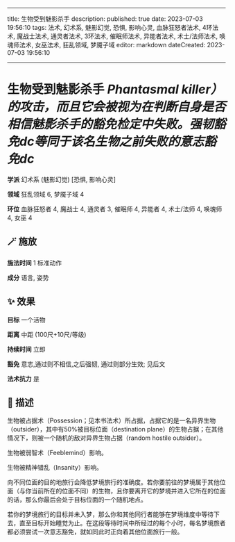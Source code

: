 
---
title: 生物受到魅影杀手
description: 
published: true
date: 2023-07-03 19:56:10
tags: 法术, 幻术系, 魅影幻觉, 恐惧, 影响心灵, 血脉狂怒者法术, 4环法术, 魔战士法术, 通灵者法术, 3环法术, 催眠师法术, 异能者法术, 术士/法师法术, 唤魂师法术, 女巫法术, 狂乱领域, 梦魇子域
editor: markdown
dateCreated: 2023-07-03 19:56:10

---

# **生物受到魅影杀手** *Phantasmal killer）的攻击，而且它会被视为在判断自身是否相信魅影杀手的豁免检定中失败。强韧豁免dc等同于该名生物之前失败的意志豁免dc*

**学派** 幻术系 (魅影幻觉) \[恐惧, 影响心灵\] 

**领域** 狂乱领域 6, 梦魇子域 4

**环位** 血脉狂怒者 4, 魔战士 4, 通灵者 3, 催眠师 4, 异能者 4, 术士/法师 4, 唤魂师 4, 女巫 4

## 🪄 施放

**施法时间** 1 标准动作

**成分** 语言, 姿势

## ✨ 效果 

**目标** 一个活物 

**距离** 中距 (100尺+10尺/等级)  

**持续时间** 立即 

**豁免** 意志,通过则不相信,之后强韧, 通过则部分生效; 见后文

**法术抗力** 是

## 📖 描述

生物被占据术（Possession；见本书法术）所占据，占据它的是一名异界生物（outsider），其中有50%被目标位面（destination plane）的生物占据；在其他情况下，则被一个随机的敌对异界生物占据（random hostile outsider）。

生物被弱智术（Feeblemind）影响。

生物被精神错乱（Insanity）影响。

向不同位面的目的地旅行会降低梦境旅行的准确度。若你要前往的梦境属于其他位面（与你当前所在的位面不同）的生物，且你要离开它的梦境并进入它所在的位面的话，那么你最后会处于目标位面的一个随机地点。

若你的梦境旅行的目标并未入梦，那么你和其他同行者能够在梦境维度中等待下去，直至目标开始睡觉为止。在这段等待时间中所经过的每个小时，每名梦境旅者都必须尝试一次意志豁免，就如同此时正向着其他位面旅行一般。
    